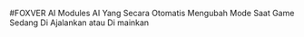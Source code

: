 #FOXVER AI
 Modules AI Yang Secara Otomatis Mengubah Mode Saat Game Sedang Di Ajalankan 
 atau Di mainkan
